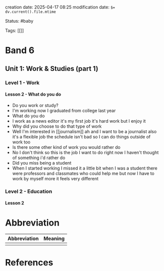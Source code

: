 creation date: 2025-04-17 08:25
modification date: `$= dv.current().file.mtime`

Status: #baby 

Tags: [[]]

# Band 6

## Unit 1: Work & Studies (part 1)

### Level 1 - Work

#### Lesson 2 - What do you do

- Do you work or study?
- I'm working now I graduated from college last year
- What do you do
- I work as a news editor it's my first job it's hard work but I enjoy it
- Why did you choose to do that type of work
- Well I'm interested in [[journalism]] ah and I want to be a journalist also it's a flexible job the schedule isn't bad so I can do things outside of work too
- Is there some other kind of work you would rather do
- No I don't think so this is the job I want to do right now I haven't thought of something i'd rather do
- Did you miss being a student
- When I started working I missed it a little bit when I was a student there were professors and classmates who could help me but now I have to work by myself more it feels very different

### Level 2 - Education

#### Lesson 2










# Abbreviation

| Abbreviation | Meaning |
| ------------ | ------- |
|              |         |


# References